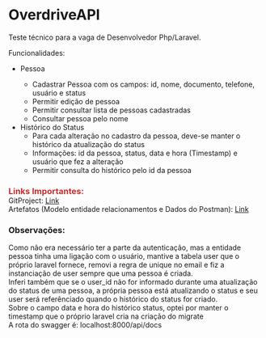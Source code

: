 # OverdriveAPI
Teste técnico para a vaga de Desenvolvedor Php/Laravel.

Funcionalidades:
<ul>
<li>Pessoa</li>
<ul>
<li>Cadastrar Pessoa com os campos: id, nome, documento, telefone, usuário e status</li>
<li>Permitir edição de pessoa</li>
<li>Permitir consultar lista de pessoas cadastradas</li>
<li>Consultar pessoa pelo nome</li>
</ul>
<li>Histórico do Status
<ul>
<li>Para cada alteração no cadastro da pessoa, deve-se manter o histórico da atualização do status</li>
<li>Informações: id da pessoa, status, data e hora (Timestamp) e usuário que fez a alteração</li>
<li>Permitir consulta do histórico pelo id da pessoa</li>
</ul>
</li>
</ul>

<h3 style="margin-bottom: 0; font-weight: bolder; color: #c92f2f">Links Importantes:</h3>
GitProject: <a href="https://github.com/users/Edgarvital/projects/3/views/1">Link</a>
<br>
Artefatos (Modelo entidade relacionamentos e Dados do Postman): <a href="https://github.com/Edgarvital/OverdriveAPI/tree/main/Artefatos">Link</a>

<h3>Observações:</h3>
Como não era necessário ter a parte da autenticação, mas a entidade pessoa tinha uma ligação com o usuário, mantive a tabela user que o próprio laravel fornece, removi a regra de unique no email e fiz a instanciação de user sempre que uma pessoa é criada.<br>
Inferi também que se o user_id não for informado durante uma atualização do status de uma pessoa, a própria pessoa está atualizando o status e seu user será referênciado quando o histórico do status for criado.<br>
Sobre o campo data e hora do histórico status, optei por manter o timestamp que o próprio laravel cria na criação do migrate<br>
A rota do swagger é: localhost:8000/api/docs
